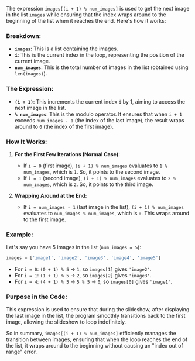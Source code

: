 The expression `images[(i + 1) % num_images]` is used to get the next image in the list `images` while ensuring that the index wraps around to the beginning of the list when it reaches the end. Here's how it works:

### Breakdown:

- **`images`**: This is a list containing the images.
- **`i`**: This is the current index in the loop, representing the position of the current image.
- **`num_images`**: This is the total number of images in the list (obtained using `len(images)`).

### The Expression:

- **`(i + 1)`**: This increments the current index `i` by 1, aiming to access the next image in the list.
- **`% num_images`**: This is the modulo operator. It ensures that when `i + 1` exceeds `num_images - 1` (the index of the last image), the result wraps around to `0` (the index of the first image).

### How It Works:

1. **For the First Few Iterations (Normal Case):**

   - If `i = 0` (first image), `(i + 1) % num_images` evaluates to `1 % num_images`, which is `1`. So, it points to the second image.
   - If `i = 1` (second image), `(i + 1) % num_images` evaluates to `2 % num_images`, which is `2`. So, it points to the third image.

2. **Wrapping Around at the End:**
   - If `i = num_images - 1` (last image in the list), `(i + 1) % num_images` evaluates to `num_images % num_images`, which is `0`. This wraps around to the first image.

### Example:

Let's say you have 5 images in the list (`num_images = 5`):

```python
images = ['image1', 'image2', 'image3', 'image4', 'image5']
```

- For `i = 0`: `(0 + 1) % 5` → `1`, so `images[1]` gives `'image2'`.
- For `i = 1`: `(1 + 1) % 5` → `2`, so `images[2]` gives `'image3'`.
- For `i = 4`: `(4 + 1) % 5` → `5 % 5` → `0`, so `images[0]` gives `'image1'`.

### Purpose in the Code:

This expression is used to ensure that during the slideshow, after displaying the last image in the list, the program smoothly transitions back to the first image, allowing the slideshow to loop indefinitely.

So in summary, `images[(i + 1) % num_images]` efficiently manages the transition between images, ensuring that when the loop reaches the end of the list, it wraps around to the beginning without causing an "index out of range" error.
